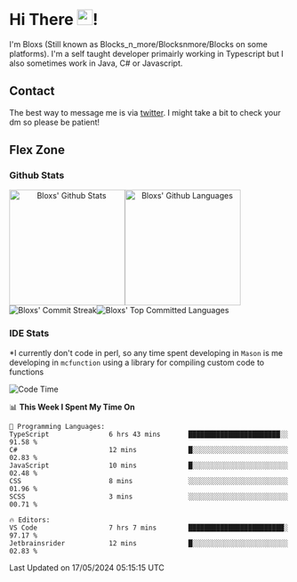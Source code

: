 # Hi There <img src="https://media.giphy.com/media/hvRJCLFzcasrR4ia7z/giphy.gif" width="28">!
I'm Bloxs (Still known as Blocks_n_more/Blocksnmore/Blocks on some platforms). I'm a self taught developer primairly working in Typescript but I also sometimes work in Java, C# or Javascript. 

## Contact
The best way to message me is via [twitter](https://twitter.com/blocksnmore). I might take a bit to check your dm so please be patient!

## Flex Zone
### Github Stats
<div style="display: flex;" align="center">
  <img src="https://readme-stats-gules.vercel.app/api?username=Blocksnmore&bg_color=23272A&show_icons=true&count_private=true&title_color=fff&text_color=fff&icon_color=3d34eb&hide_border=true&border_radius=10" alt="Bloxs' Github Stats" style="height: 13rem" />
 <img src="https://readme-stats-gules.vercel.app/api/top-langs/?username=Blocksnmore&layout=donut&count_private=true&hide_border=true&bg_color=23272A&title_color=fff&text_color=fff&icon_color=3d34eb&border_radius=10" alt="Bloxs' Github Languages" style="height: 13rem;" />
</div>
<div style="display: flex;" align="center">
  <img src="https://streak-stats.demolab.com?user=Blocksnmore&theme=github-dark-blue&hide_border=true" alt="Bloxs' Commit Streak">
  <img src="http://github-profile-summary-cards.vercel.app/api/cards/most-commit-language?username=Blocksnmore&theme=github_dark" alt="Bloxs' Top Committed Languages">
</div>

### IDE Stats
*I currently don't code in perl, so any time spent developing in `Mason` is me developing in `mcfunction` using a library for compiling custom code to functions
<!--START_SECTION:waka-->
![Code Time](http://img.shields.io/badge/Code%20Time-825%20hrs%2029%20mins-blue)

📊 **This Week I Spent My Time On** 

```text
💬 Programming Languages: 
TypeScript               6 hrs 43 mins       ███████████████████████░░   91.58 % 
C#                       12 mins             █░░░░░░░░░░░░░░░░░░░░░░░░   02.83 % 
JavaScript               10 mins             █░░░░░░░░░░░░░░░░░░░░░░░░   02.48 % 
CSS                      8 mins              ░░░░░░░░░░░░░░░░░░░░░░░░░   01.96 % 
SCSS                     3 mins              ░░░░░░░░░░░░░░░░░░░░░░░░░   00.71 % 

🔥 Editors: 
VS Code                  7 hrs 7 mins        ████████████████████████░   97.17 % 
Jetbrainsrider           12 mins             █░░░░░░░░░░░░░░░░░░░░░░░░   02.83 % 
```


 Last Updated on 17/05/2024 05:15:15 UTC
<!--END_SECTION:waka-->
